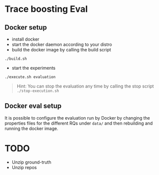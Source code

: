 # Trace boosting Eval

## Docker setup 
- install docker 
- start the docker daemon according to your distro
- build the docker image by calling the build script
```shell
./build.sh
```
- start the experiments
```shell 
./execute.sh evaluation
``` 

> Hint: You can stop the evaluation any time by calling the stop script `./stop-execution.sh`

## Docker eval setup 
It is possible to configure the evaluation run by Docker by changing the properties files for the different RQs under `data/` and then rebuilding and running the docker image.



# TODO
- Unzip ground-truth
- Unzip repos

